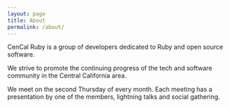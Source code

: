 ```yaml
---
layout: page
title: About
permalink: /about/
---
```


CenCal Ruby is a group of developers dedicated to Ruby and open source software.

We strive to promote the continuing progress of the tech and software community in the Central California area.

We meet on the second Thursday of every month. Each meeting has a presentation by one of the members, lightning talks and social gathering.
